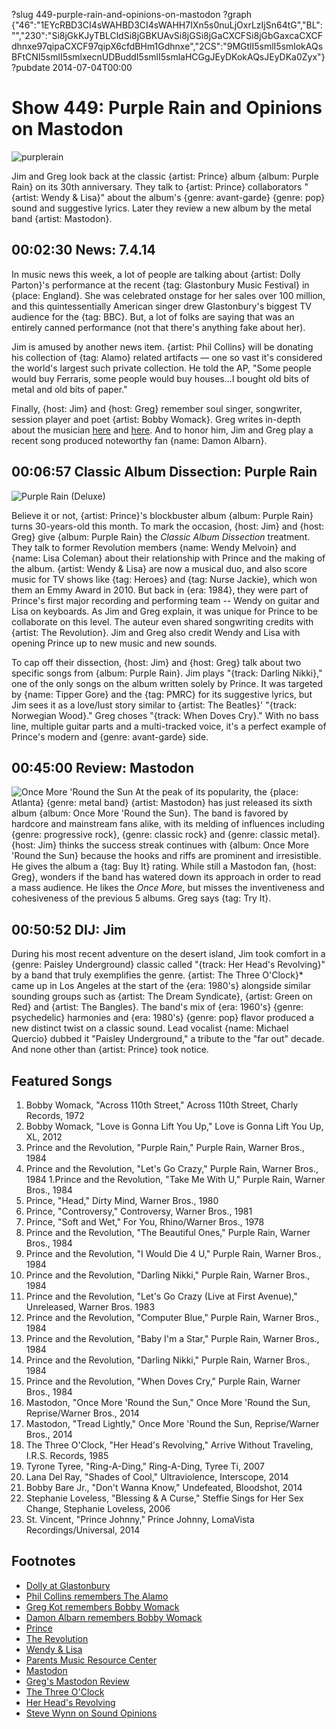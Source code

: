 ?slug 449-purple-rain-and-opinions-on-mastodon
?graph {"46":"1EYcRBD3CI4sWAHBD3CI4sWAHH7IXn5s0nuLjOxrLzIjSn64tG","BL":"","230":"Si8jGkKJyTBLCldSi8jGBKUAvSi8jGSi8jGaCXCFSi8jGbGaxcaCXCFdhnxe97qipaCXCF97qipX6cfdBHm1Gdhnxe","2CS":"9MGtlI5smlI5smlokAQsBFtCNI5smlI5smlxecnUDBuddI5smlI5smlaHCGgJEyDKokAQsJEyDKa0Zyx"}
?pubdate 2014-07-04T00:00

# Show 449: Purple Rain and Opinions on Mastodon

![purplerain](//static.soundopinions.org/images/2014/purplerain_web.jpg)

Jim and Greg look back at the classic {artist: Prince} album {album: Purple Rain} on its 30th anniversary. They talk to {artist: Prince} collaborators "{artist: Wendy & Lisa}" about the album's {genre: avant-garde} {genre: pop} sound and suggestive lyrics. Later they review a new album by the metal band {artist: Mastodon}.

## 00:02:30 News: 7.4.14
In music news this week, a lot of people are talking about {artist: Dolly Parton}'s performance at the recent {tag: Glastonbury Music Festival} in {place: England}. She was celebrated onstage for her sales over 100 million, and this quintessentially American singer drew Glastonbury's biggest TV audience for the {tag: BBC}. But, a lot of folks are saying that was an entirely canned performance (not that there's anything fake about her).

Jim is amused by another news item. {artist: Phil Collins} will be donating his collection of {tag: Alamo} related artifacts — one so vast it's considered the world's largest such private collection. He told the AP, "Some people would buy Ferraris, some people would buy houses...I bought old bits of metal and old bits of paper."

Finally, {host: Jim} and {host: Greg} remember soul singer, songwriter, session player and poet {artist: Bobby Womack}. Greg writes in-depth about the musician [here](http://articles.chicagotribune.com/2014-06-28/entertainment/chi-bobby-womack-obit-20140627_1_bobby-womack-extensive-session-work-sam-cooke) and [here](http://www.bbc.com/culture/story/20140701-the-death-of-soul-music). And to honor him, Jim and Greg play a recent song produced noteworthy fan {name: Damon Albarn}.

## 00:06:57 Classic Album Dissection: Purple Rain 
![Purple Rain (Deluxe)](//static.soundopinions.org/assets/449/BL0.jpg "155814/1229317479")

Believe it or not, {artist: Prince}'s blockbuster album {album: Purple Rain} turns 30-years-old this month. To mark the occasion, {host: Jim} and {host: Greg} give {album: Purple Rain} the *Classic Album Dissection* treatment. They talk to former Revolution members {name: Wendy Melvoin} and {name: Lisa Coleman} about their relationship with Prince and the making of the album. {artist: Wendy & Lisa} are now a musical duo, and also score music for TV shows like {tag: Heroes} and {tag: Nurse Jackie}, which won them an Emmy Award in 2010. But back in {era: 1984}, they were part of Prince's first major recording and performing team -- Wendy on guitar and Lisa on keyboards. As Jim and Greg explain, it was unique for Prince to be collaborate on this level. The auteur even shared songwriting credits with {artist: The Revolution}. Jim and Greg also credit Wendy and Lisa with opening Prince up to new music and new sounds.

To cap off their dissection, {host: Jim} and {host: Greg} talk about two specific songs from {album: Purple Rain}. Jim plays "{track: Darling Nikki}," one of the only songs on the album written solely by Prince. It was targeted by {name: Tipper Gore} and the {tag: PMRC} for its suggestive lyrics, but Jim sees it as a love/lust story similar to {artist: The Beatles}' "{track: Norwegian Wood}." Greg choses "{track: When Doves Cry}." With no bass line, multiple guitar parts and a multi-tracked voice, it's a perfect example of Prince's modern and {genre: avant-garde} side.


## 00:45:00 Review: Mastodon
![Once More 'Round the Sun](//static.soundopinions.org/assets/449/2300.jpg "65922937/866402576")
At the peak of its popularity, the {place: Atlanta} {genre: metal band} {artist: Mastodon} has just released its sixth album {album: Once More 'Round the Sun}. The band is favored by hardcore and mainstream fans alike, with its melding of influences including {genre: progressive rock}, {genre: classic rock} and {genre: classic metal}. {host: Jim} thinks the success streak continues with {album: Once More 'Round the Sun} because the hooks and riffs are prominent and irresistible. He gives the album a {tag: Buy It} rating. While still a Mastodon fan, {host: Greg},  wonders if the band has watered down its approach in order to read a mass audience. He likes the *Once More*, but misses the inventiveness and cohesiveness of the previous 5 albums. Greg says {tag: Try It}.

## 00:50:52 DIJ: Jim
During his most recent adventure on the desert island, Jim took comfort in a {genre: Paisley Underground} classic called "{track: Her Head's Revolving}" by a band that truly exemplifies the genre. {artist: The Three O'Clock}* came up in Los Angeles at the start of the {era: 1980's} alongside similar sounding groups such as {artist: The Dream Syndicate}, {artist: Green on Red} and {artist: The Bangles}. The band's mix of {era: 1960's} {genre: psychedelic} harmonies and {era: 1980's} {genre: pop} flavor produced a new distinct twist on a classic sound. Lead vocalist {name: Michael Quercio} dubbed it "Paisley Underground," a tribute to the "far out" decade. And none other than {artist: Prince} took notice. 

## Featured Songs
1. Bobby Womack, "Across 110th Street," Across 110th Street, Charly Records, 1972 
1. Bobby Womack, "Love is Gonna Lift You Up," Love is Gonna Lift You Up, XL, 2012 
1. Prince and the Revolution, "Purple Rain," Purple Rain, Warner Bros., 1984 
1. Prince and the Revolution, "Let's Go Crazy," Purple Rain, Warner Bros., 1984 
1.Prince and the Revolution, "Take Me With U," Purple Rain, Warner Bros., 1984 
1. Prince, "Head," Dirty Mind, Warner Bros., 1980 
1. Prince, "Controversy," Controversy, Warner Bros., 1981 
1. Prince, "Soft and Wet," For You, Rhino/Warner Bros., 1978 
1. Prince and the Revolution, "The Beautiful Ones," Purple Rain, Warner Bros., 1984 
1. Prince and the Revolution, "I Would Die 4 U," Purple Rain, Warner Bros., 1984 
1. Prince and the Revolution, "Darling Nikki," Purple Rain, Warner Bros., 1984 
1. Prince and the Revolution, "Let's Go Crazy (Live at First Avenue)," Unreleased, Warner Bros. 1983
1. Prince and the Revolution, "Computer Blue," Purple Rain, Warner Bros., 1984 
1. Prince and the Revolution, "Baby I'm a Star," Purple Rain, Warner Bros., 1984 
1. Prince and the Revolution, "Darling Nikki," Purple Rain, Warner Bros., 1984
1. Prince and the Revolution, "When Doves Cry," Purple Rain, Warner Bros., 1984 
1. Mastodon, "Once More 'Round the Sun," Once More 'Round the Sun, Reprise/Warner Bros., 2014 
1. Mastodon, "Tread Lightly," Once More 'Round the Sun, Reprise/Warner Bros., 2014 
1. The Three O'Clock, "Her Head's Revolving," Arrive Without Traveling, I.R.S. Records, 1985 
1. Tyrone Tyree, "Ring-A-Ding," Ring-A-Ding, Tyree Ti, 2007 
1. Lana Del Ray, "Shades of Cool," Ultraviolence, Interscope, 2014 
1. Bobby Bare Jr., "Don't Wanna Know," Undefeated, Bloodshot, 2014 
1. Stephanie Loveless, "Blessing & A Curse," Steffie Sings for Her Sex Change, Stephanie Loveless, 2006 
1. St. Vincent, "Prince Johnny," Prince Johnny, LomaVista Recordings/Universal, 2014 


## Footnotes
- [Dolly at Glastonbury](http://www.telegraph.co.uk/culture/glastonbury/10934950/Was-Dolly-Parton-miming-at-Glastonbury.html)
- [Phil Collins remembers The Alamo](http://bigstory.ap.org/article/phil-collins-donates-revolution-artifacts-alamo)
- [Greg Kot remembers Bobby Womack](http://www.bbc.com/culture/story/20140701-the-death-of-soul-music)
- [Damon Albarn remembers Bobby Womack](http://www.nme.com/news/bobby-womack/78178)
- [Prince](http://prince.org/)
- [The Revolution](http://en.wikipedia.org/wiki/The_Revolution_(band))
- [Wendy & Lisa](http://www.wendyandlisa.com/)
- [Parents Music Resource Center](http://www.vulture.com/2010/09/pmrc_25_anniversary.html)
- [Mastodon](http://www.mastodonrocks.com/)
- [Greg's Mastodon Review](http://www.chicagotribune.com/entertainment/music/turnitup/ct-mastodon-album-review-once-more-round-the-sun-20140620,0,4112684.column)
- [The Three O'Clock](http://www.allmusic.com/artist/the-three-oclock-mn0000571806)
- [Her Head's Revolving](https://www.youtube.com/watch?v=uSIn7g1h7YA)
- [Steve Wynn on Sound Opinions](http://www.soundopinions.org/show/21)
